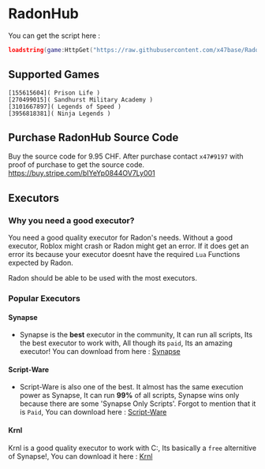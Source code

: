 # RadonHub
You can get the script here : 
```LUA
loadstring(game:HttpGet("https://raw.githubusercontent.com/x47base/RadonHub/main/RadonHub.lua", true))()
```

## Supported Games
```MD
[155615604]( Prison Life )
[270499015]( Sandhurst Military Academy )
[3101667897]( Legends of Speed )
[3956818381]( Ninja Legends )
```

## Purchase RadonHub Source Code
Buy the source code for 9.95 CHF. After purchase contact `x47#9197` with proof of purchase to get the source code.
https://buy.stripe.com/bIYeYp0844OV7Ly001

## Executors
### Why you need a good executor?
You need a good quality executor for Radon's needs. Without a good executor, Roblox might crash or Radon might get an error. If it does get an error its because your executor doesnt have the required `Lua` Functions expected by Radon.

Radon should be able to be used with the most executors.

### Popular Executors
#### **Synapse**
- Synapse is the **best** executor in the community, It can run all scripts, Its the best executor to work with, All though its `paid`, Its an amazing executor! You can download from here : [Synapse](https://x.synapse.to/)

#### **Script-Ware**
- Script-Ware is also one of the best. It almost has the same execution power as Synapse, It can run **99%** of all scripts, Synapse wins only because there are some 'Synapse Only Scripts'. Forgot to mention that it is `Paid`, You can download here : [Script-Ware](https://Script-Ware.com)

#### **Krnl**
Krnl is a good quality executor to work with C:, Its basically a `free` alternitive of Synapse!, You can download it here : [Krnl](https://krnl.place)
